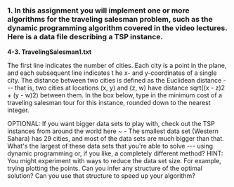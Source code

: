 ### 1. In this assignment you will implement one or more algorithms for the traveling salesman problem, such as the dynamic programming algorithm covered in the video lectures. Here is a data file describing a TSP instance.

**4-3. TravelingSalesman1.txt**

The first line indicates the number of cities. Each city is a point in the plane, and each subsequent line indicates t he x- and y-coordinates of a single city.
The distance between two cities is defined as the Euclidean distance --- that is, two cities at locations (x, y) and (z, w) have distance sqrt((x - z)2 + (y - w)2) between them.
In the box below, type in the minimum cost of a traveling salesman tour for this instance, rounded down to the nearest integer.

OPTIONAL: If you want bigger data sets to play with, check out the TSP instances from around the world here ~ - The smallest data set (Western Sahara) has 29 cities, and most of the data sets are much bigger than that. What's the largest of these data sets that you're able to solve --- using dynamic programming or, if you like, a completely different method?
HINT: You might experiment with ways to reduce the data set size. For example, trying plotting the points. Can you infer any structure of the optimal solution? Can you use that structure to speed up your algorithm?